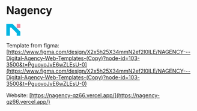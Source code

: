 # Nagency

![](./src/assets/logo.png)

Template from figma: [https://www.figma.com/design/X2x5h25X34mmN2ef2l0ILE/NAGENCY---Digital-Agency-Web-Templates-(Copy)?node-id=103-3500&t=PguovoJvE6wZLEsU-0](https://www.figma.com/design/X2x5h25X34mmN2ef2l0ILE/NAGENCY---Digital-Agency-Web-Templates-(Copy)?node-id=103-3500&t=PguovoJvE6wZLEsU-0)

Website: [https://nagency-qz66.vercel.app/](https://nagency-qz66.vercel.app/)
